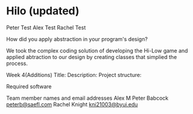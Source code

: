 # Hilo (updated)

Peter Test
Alex Test
Rachel Test

How did you apply abstraction in your program's design?

We took the complex coding solution of developing the Hi-Low game and applied abtraction to our design by creating classes that simplied the process.

Week 4(Additions)
Title:
Description:
Project structure:

Required software

Team member names and email addresses
Alex M
Peter Babcock peterb@saefl.com
Rachel Knight kni21003@byui.edu
